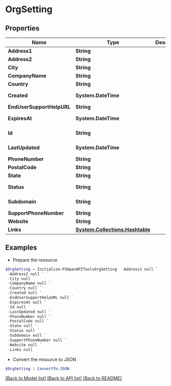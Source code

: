 # OrgSetting
## Properties

Name | Type | Description | Notes
------------ | ------------- | ------------- | -------------
**Address1** | **String** |  | [optional] 
**Address2** | **String** |  | [optional] 
**City** | **String** |  | [optional] 
**CompanyName** | **String** |  | [optional] 
**Country** | **String** |  | [optional] 
**Created** | **System.DateTime** |  | [optional] [readonly] 
**EndUserSupportHelpURL** | **String** |  | [optional] 
**ExpiresAt** | **System.DateTime** |  | [optional] [readonly] 
**Id** | **String** |  | [optional] [readonly] 
**LastUpdated** | **System.DateTime** |  | [optional] [readonly] 
**PhoneNumber** | **String** |  | [optional] 
**PostalCode** | **String** |  | [optional] 
**State** | **String** |  | [optional] 
**Status** | **String** |  | [optional] [readonly] 
**Subdomain** | **String** |  | [optional] [readonly] 
**SupportPhoneNumber** | **String** |  | [optional] 
**Website** | **String** |  | [optional] 
**Links** | [**System.Collections.Hashtable**](SystemCollectionsHashtable.md) |  | [optional] 

## Examples

- Prepare the resource
```powershell
$OrgSetting = Initialize-PSOpenAPIToolsOrgSetting  -Address1 null `
 -Address2 null `
 -City null `
 -CompanyName null `
 -Country null `
 -Created null `
 -EndUserSupportHelpURL null `
 -ExpiresAt null `
 -Id null `
 -LastUpdated null `
 -PhoneNumber null `
 -PostalCode null `
 -State null `
 -Status null `
 -Subdomain null `
 -SupportPhoneNumber null `
 -Website null `
 -Links null
```

- Convert the resource to JSON
```powershell
$OrgSetting | ConvertTo-JSON
```

[[Back to Model list]](../README.md#documentation-for-models) [[Back to API list]](../README.md#documentation-for-api-endpoints) [[Back to README]](../README.md)

